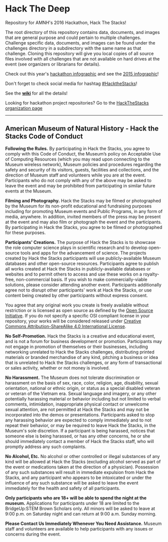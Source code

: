 # Hack The Deep
Repository for AMNH's 2016 Hackathon, Hack The Stacks!

The root directory of this repository contains data, documents, and images that are general purpose and could pertain to multiple challenges. Challenge specific data, documents, and images can be found under the challenges directory in a subdirectory with the same name as that challenge. Cloning this repository will give you local copies of all source files involved with all challenges that are not available on hard drives at the event (see organizers or librarians for details).

Check out this year's [hackathon infographic](https://github.com/amnh/HackTheStacks/blob/master/documents/amnh_infographic20170111.pdf) and see the [2015 infographic](https://github.com/amnh/HacktheDinos/blob/master/documents/htd_infographic.pdf)!

Don't forget to check social media for hashtag [#HacktheStacks](https://twitter.com/search?f=tweets&vertical=default&q=hackthestacks&src=typd)!

See the [**wiki**](https://github.com/amnh/HacktheStacks/wiki) for all the details!

Looking for hackathon project repositories? Go to the [HackTheStacks organization page](https://github.com/HackTheStacks)

___

## American Museum of Natural History - Hack the Stacks Code of Conduct

**Following the Rules.** By participating in Hack the Stacks, you agree to comply with this Code of Conduct, the Museum’s policy on Acceptable Use of Computing Resources (which you may read upon connecting to the Museum wireless network), Museum policies and procedures regarding the safety and security of its visitors, guests, facilities and collections, and the direction of Museum staff and volunteers while you are at the event. Participants who do not comply with any of the above may be asked to leave the event and may be prohibited from participating in similar future events at the Museum.

**Filming and Photography.** Hack the Stacks may be filmed or photographed by the Museum for its non-profit educational and fundraising purposes including for promoting Museum events and Public Programs, in any form of media, anywhere. In addition, invited members of the press may be present at the event and may also film or photograph the event and the participants. By participating in Hack the Stacks, you agree to be filmed or photographed for these purposes.

**Participants' Creations.** The purpose of Hack the Stacks is to showcase the role computer science plays in scientific research and to develop open-source tools and apps for the advancement of science. The projects created by Hack the Stacks participants will use publicly-available Museum databases and other open-source resources. Participants agree to publish all works created at Hack the Stacks in publicly-available databases or websites and to permit others to access and use these works on a royalty-free, non-commercial basis. If you wish to make commercially-viable solutions, please consider attending another event. Participants additionally agree not to disrupt other participants' work at Hack the Stacks, or use content being created by other participants without express consent. 

You agree that any original work you create is freely available without restriction or is licensed as open source as defined by the [Open Source Initiative](http://www.opensource.org/docs/osd). If you do not specify a specific OSI compliant license in your repository, your works will be considered released under [Creative Commons Attribution-ShareAlike 4.0 International License](https://creativecommons.org/licenses/by-sa/4.0/).

**No Self-Promotion.** Hack the Stacks is a creative and educational event, and is not a forum for business development or promotion. Participants may not engage in promotion of themselves or their businesses, including networking unrelated to Hack the Stacks challenges, distributing printed materials or branded merchandise of any kind, pitching a business or idea that is unrelated to Hack the Stacks challenges, or any form of transactional or sales activity, whether or not money is involved.

**No Harassment.** The Museum does not tolerate discrimination or harassment on the basis of sex, race, color, religion, age, disability, sexual orientation, national or ethnic origin, or status as a special disabled veteran or veteran of the Vietnam era. Sexual language and imagery, or any other potentially harassing material or behavior including but not limited to verbal comments, intimidation, inappropriate physical contact or unwelcome sexual attention, are not permitted at Hack the Stacks and may not be incorporated into the demos or presentations. Participants asked to stop any harassing behavior are expected to comply immediately and to not repeat their behavior, or may be required to leave Hack the Stacks, in the Museum's sole discretion. If a participant is being harassed, notices that someone else is being harassed, or has any other concerns, he or she should immediately contact a member of Hack the Stacks staff, who will promptly address any such complaints.

**No Alcohol, Etc.** No alcohol or other controlled or illegal substances of any kind will be allowed at Hack the Stacks (excluding alcohol served as part of the event or medications taken at the direction of a physician). Possession of any such substances will result in immediate expulsion from Hack the Stacks, and any participant who appears to be intoxicated or under the influence of any such substance will be asked to leave the event immediately for the health and safety of all participants.

**Only participants who are 18+ will be able to spend the night at the museum.** Applications for participants under 18 are limited to the BridgeUp:STEM Brown Scholars only. All minors will be asked to leave at 9:00 p.m. on Saturday night and can return at 9:00 a.m. Sunday morning.

**Please Contact Us Immediately Whenever You Need Assistance.** Museum staff and volunteers are available to help participants with any issues or concerns during the event.
